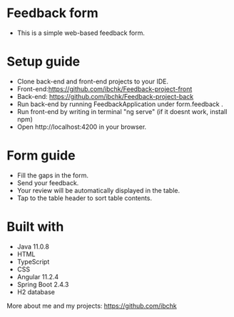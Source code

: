 # Feedback form
* This is a simple web-based feedback form.
# Setup guide
* Clone back-end and front-end projects to your IDE.
* Front-end:https://github.com/ibchk/Feedback-project-front
* Back-end: https://github.com/ibchk/Feedback-project-back
* Run back-end by running FeedbackApplication under form.feedback .
* Run front-end by writing in terminal "ng serve" (if it doesnt work, install npm)
* Open http://localhost:4200 in your browser.
# Form guide
* Fill the gaps in the form.
* Send your feedback.
* Your review will be automatically displayed in the table.
* Tap to the table header to sort table contents.
# Built with 
- Java 11.0.8
- HTML
- TypeScript
- CSS
- Angular 11.2.4
- Spring Boot 2.4.3
- H2 database

More about me and my projects: https://github.com/ibchk
